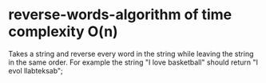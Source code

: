 # reverse-words-algorithm of time complexity O(n)
Takes a string and reverse every word in the string while leaving the string in the same order. For example the string "I love basketball" should return "I evol llabteksab";


